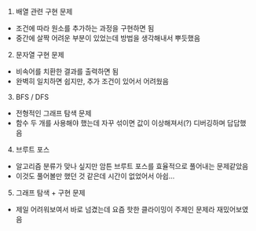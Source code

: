 1. 배열 관련 구현 문제
- 조건에 따라 원소를 추가하는 과정을 구현하면 됨
- 중간에 살짝 어려운 부분이 있었는데 방법을 생각해내서 뿌듯했음

2. 문자열 구현 문제
- 비속어를 치환한 결과를 출력하면 됨
- 완벽히 일치하면 쉽지만, 추가 조건이 있어서 어려웠음

3. BFS / DFS
- 전형적인 그래프 탐색 문제
- 함수 두 개를 사용해야 했는데 자꾸 섞이면 값이 이상해져서(?) 디버깅하며 답답했음

4. 브루트 포스
- 알고리즘 분류가 맞나 싶지만 암튼 브루트 포스를 효율적으로 풀어내는 문제같았음
- 이것도 풀어볼만 했던 것 같은데 시간이 없었어서 아쉽...

5. 그래프 탐색 + 구현 문제
- 제일 어려워보여서 바로 넘겼는데 요즘 핫한 클라이밍이 주제인 문제라 재밌어보였음







